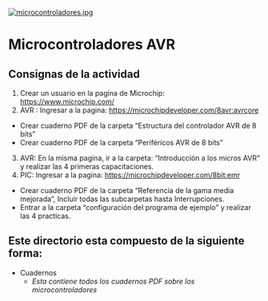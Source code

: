 [![microcontroladores.jpg](https://i.postimg.cc/9Qd3TNkX/microcontroladores.jpg)](https://postimg.cc/VJkHP412)

# Microcontroladores AVR

## Consignas de la actividad
1) Crear un usuario en la pagina de Microchip: https://www.microchip.com/
2) AVR : Ingresar a la pagina: https://microchipdeveloper.com/8avr:avrcore
  - Crear cuaderno PDF de la carpeta “Estructura del controlador AVR de 8 bits”
  - Crear cuaderno PDF de la carpeta “Periféricos AVR de 8 bits”
3) AVR: En la misma pagina, ir a la carpeta: “Introducción a los micros AVR” y realizar las 4
primeras capacitaciones.
4) PIC: Ingresar a la pagina: https://microchipdeveloper.com/8bit:emr
  - Crear cuaderno PDF de la carpeta “Referencia de la gama media mejorada”,
Incluir todas las subcarpetas hasta Interrupciones.
  - Entrar a la carpeta “configuración del programa de ejemplo” y realizar las 4
    practicas.

## Este directorio esta compuesto de la siguiente forma:

* Cuadernos
  - _Esta contiene todos los cuadernos PDF sobre los microcontroladores_








